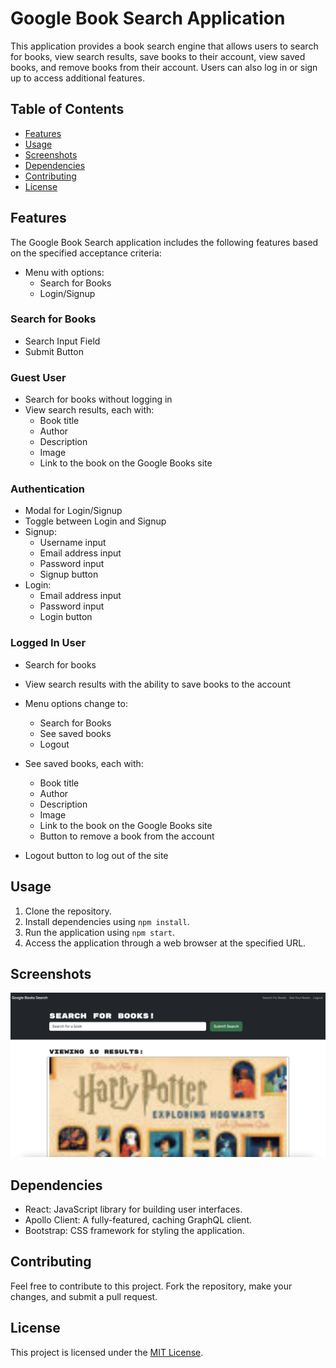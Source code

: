 # Google Book Search Application

This application provides a book search engine that allows users to search for books, view search results, save books to their account, view saved books, and remove books from their account. Users can also log in or sign up to access additional features.

## Table of Contents

- [Features](#features)
- [Usage](#usage)
- [Screenshots](#screenshots)
- [Dependencies](#dependencies)
- [Contributing](#contributing)
- [License](#license)

## Features

The Google Book Search application includes the following features based on the specified acceptance criteria:

- Menu with options:
  - Search for Books
  - Login/Signup

### Search for Books

- Search Input Field
- Submit Button

### Guest User

- Search for books without logging in
- View search results, each with:
  - Book title
  - Author
  - Description
  - Image
  - Link to the book on the Google Books site

### Authentication

- Modal for Login/Signup
- Toggle between Login and Signup
- Signup:
  - Username input
  - Email address input
  - Password input
  - Signup button
- Login:
  - Email address input
  - Password input
  - Login button

### Logged In User

- Search for books
- View search results with the ability to save books to the account
- Menu options change to:
  - Search for Books
  - See saved books
  - Logout

- See saved books, each with:
  - Book title
  - Author
  - Description
  - Image
  - Link to the book on the Google Books site
  - Button to remove a book from the account

- Logout button to log out of the site

## Usage

1. Clone the repository.
2. Install dependencies using `npm install`.
3. Run the application using `npm start`.
4. Access the application through a web browser at the specified URL.

## Screenshots
![Example Image](/Assets/Screenshot%202023-09-19%20at%209.01.56%20AM.png)



## Dependencies

- React: JavaScript library for building user interfaces.
- Apollo Client: A fully-featured, caching GraphQL client.
- Bootstrap: CSS framework for styling the application.

## Contributing

Feel free to contribute to this project. Fork the repository, make your changes, and submit a pull request.

## License

This project is licensed under the [MIT License](LICENSE).